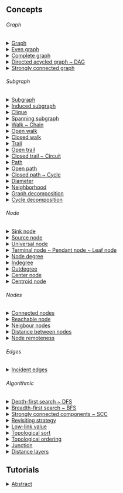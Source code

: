 
## Concepts

###### Graph

<details>
  <summary><a href="./concept/Graph.md">
    Graph
  </a></summary>
    Set of nodes and set of edges or arcs connecting some or all nodes.
</details>

<details>
  <summary><a href="./concept/Graph.md">
    Even graph
  </a></summary>
    Even graph - a graph each node of which has even number of edges. Only even graph has cycle decomposition.
</details>

<details>
  <summary><a href="./concept/Graph.md">
    Complete graph
  </a></summary>
    Complete graph - a graph each node of which has edge to each other node of which.
</details>

<details>
  <summary><a href=".">
    Directed acycled graph ~ DAG
  </a></summary>
    Directed acycled graph - directed graph with no cycles.
</details>

<details>
  <summary><a href=".">
    Strongly connected graph
  </a></summary>
    Strongly connected graph - graph in which every node is reachable from any other node.
</details>

###### Subgraph

<details>
  <summary><a href="concept/Subgraph.md#Subgraph">
    Subgraph
  </a></summary>
    Subgraph of a graph is another graph formed from subset of vertices and edges of the original graph.
</details>

<details>
  <summary><a href="concept/Subgraph.md#Induced_subgraph">
    Induced subgraph
  </a></summary>
    Induced subgraph of a graph is another graph formed from subset of vertices of original graph and all edges of the original graph which have both endpoints in the induced subgraph.
</details>

<details>
  <summary><a href="concept/Subgraph.md#Clique">
    Clique
  </a></summary>
    Clique is induced subgraph which is complete.
</details>

<details>
  <summary><a href="concept/Subgraph.md#Spanning_subgraph">
    Spanning subgraph
  </a></summary>
    Spanning subgraph of a graph is another graph formed from all vertices of the original graph.
</details>

<details>
  <summary><a href="concept/Subgraph.md#Walk">
    Walk ~ Chain
  </a></summary>
    Walk is a subgraph sequentially connected vertices of original graph. Also called chain. Walk can have more than one correspondence of a node of the original graph. Walk can have more than one correspondence of an edge of the original graph. In other word both vertices and edges of the original graph can be repeated in the walk.
</details>

<details>
  <summary><a href="concept/Subgraph.md#Open_walk">
    Open walk
  </a></summary>
    Open walk is a walk which does not have cycle decomposition.
</details>

<details>
  <summary><a href="concept/Subgraph.md#Closed_walk">
    Closed walk
  </a></summary>
    Closed walk is a walk which has cycle decomposition.
</details>

<details>
  <summary><a href="concept/Subgraph.md#Trail">
    Trail
  </a></summary>
    Trail is a walk each edge of original graph of which has one or none corresponding edge in the walk. In other word vertices of the original graph can be repeated in the trail, but not edges.
</details>

<details>
  <summary><a href="concept/Subgraph.md#Open_trail">
    Open trail
  </a></summary>
    Open trail is a trail which does not have cycle decomposition.
</details>

<details>
  <summary><a href="concept/Subgraph.md#Closed_trail">
    Closed trail ~ Circuit
  </a></summary>
    Closed trail is a trail which has cycle decomposition. Closed trail is also called circuit.
</details>

<details>
  <summary><a href="concept/Subgraph.md#Path">
    Path
  </a></summary>
    Path is a walk each edge of original graph of which has one or none corresponding edge in the walk and each vertex of original graph of which has one or none corresponding vertex in the walk. In other word neither vertices nor edges of the original graph can be repeated in the path.
</details>

<details>
  <summary><a href="concept/Subgraph.md#Open_path">
    Open path
  </a></summary>
    Open path is a path which does not have cycle decomposition.
</details>

<details>
  <summary><a href="concept/Subgraph.md#Closed_path">
    Closed path ~ Cycle
  </a></summary>
    Closed path is a path which has cycle decomposition. Closed path is also called circuit.
</details>

<details>
  <summary><a href="concept/Subgraph.md#diameter">
    Diameter
  </a></summary>
    Diameter of a graph is the longest of the shortest path of the graph.
</details>

<details>
  <summary><a href="concept/Subgraph.md#Neighborhood">
    Neighborhood
  </a></summary>
    Neighborhood is an enduced subgraph of the graph, formed by all nodes adjacent to v.
</details>

<details>
  <summary><a href="concept/Subgraph.md#Graph_decomposition">
    Graph decomposition
  </a></summary>
    Graph decomposition - partitioning of edges of a graph.
</details>

<details>
  <summary><a href="concept/Subgraph.md#Cycle_decomposition">
    Cycle decomposition
  </a></summary>
    Cycle decomposition - graph decomposition each element of which is cycle. Cycle decomposition possible only for even graph.
</details>

###### Node

<details>
  <summary><a href=".">
    Sink node
  </a></summary>
    Node with zero outdegree.
</details>

<details>
  <summary><a href=".">
    Source node
  </a></summary>
    Node with zero indegree.
</details>

<details>
  <summary><a href=".">
    Universal node
  </a></summary>
    Node connected to all nodes of the graph.
</details>

<details>
  <summary><a href=".">
    Terminal node ~ Pendant node ~ Leaf node
  </a></summary>
    node with degree of one.
</details>

<details>
  <summary><a href=".">
    Node degree
  </a></summary>
    Node degree of a node is total number of incoming and outgoing edges of the node.
</details>

<details>
  <summary><a href=".">
    Indegree
  </a></summary>
    Indegree of a node is number of incoming edges.
</details>

<details>
  <summary><a href=".">
    Outdegree
  </a></summary>
    Outdegree of a node is number of outgoing edges.
</details>

<details>
  <summary><a href=".">
    Center node
  </a></summary>
    Center node - node with minimum remoteness. All diameters go though the center. A graph has at most 2 centers.
</details>

<details>
  <summary><a href=".">
    Centroid node
  </a></summary>
    Centroid node - a node of the graph when removed minimizes largest remaining component. A graph has at most 2 centroids.
</details>

###### Nodes

<details>
  <summary><a href=".">
    Connected nodes
  </a></summary>
    Nodes are connected if them have edge connecting both of them.
</details>

<details>
  <summary><a href=".">
    Reachable node
  </a></summary>
    node v is reachable from u if there is a path from v to u.
</details>

<details>
  <summary><a href=".">
    Neigbour nodes
  </a></summary>
    Neigbour nodes - nodes which are connected to the node.
</details>

<details>
  <summary><a href=".">
    Distance between nodes
  </a></summary>
    Distance between nodes - minimal number of edges to get from one given node to another given node.
</details>

<details>
  <summary><a href=".">
    Node remoteness
  </a></summary>
    Node remoteness - is its distance from the furthest node.
</details>

###### Edges

<details>
  <summary><a href=".">
    Incident edges
  </a></summary>
    Incident edges of the node, are edges connected to the node.
</details>

###### Algorithmic

<details>
  <summary><a href=".">
    Depth-first search ~ DFS
  </a></summary>
    Depth-first search - widely spread algorithm to traverse a graph in depth-first manner.
</details>

<details>
  <summary><a href=".">
    Breadth-first search ~ BFS
  </a></summary>
    Breadth-first search - widely spread algorithm to traverse a graph in breadth-first manner.
</details>

<details>
  <summary><a href=".">
    Strongly connected components ~ SCC
  </a></summary>
    The strongly connected components of an directed graph form a partition into subgraphs that are themselves strongly connected.
</details>

<details>
  <summary><a href="concept/StrategyRevisiting.md">
    Revisiting strategy
  </a></summary>
    The revisiting strategy of a search algorithm is a strategy to handle multiple encountering of a node.
</details>

<details>
  <summary><a href=".">
    Low-link value
  </a></summary>
    Low-link value - smallest node id reachable from the node.
</details>

<details>
  <summary><a href=".">
    Topological sort
  </a></summary>
    Topological sort - algorithm of linear ordering of a DAG.
</details>

<details>
  <summary><a href=".">
    Topological ordering
  </a></summary>
    Topological ordering - array of linearly ordered elements of DAG.
</details>

<details>
  <summary><a href="concept/Junction.md">
    Junction
  </a></summary>
    The junction is a relation between two or more nodes of a graph, making algorithms treat those distinct nodes as the same node.
</details>

<details>
  <summary><a href=".">
    Distance layers
  </a></summary>
    Distance layers - array of sets of nodes. First layer has roots or zero-distance set of nodes. Second layer has nodes on distance one from roots. And so on. BFS produce distance layers.
</details>

## Tutorials

<details><summary><a href="./tutorial/Abstract.md">
      Abstract
  </a></summary>
  General information about the module GraphBasic.
</details>
